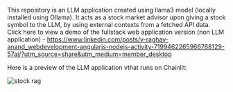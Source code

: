 This repository is an LLM application created using llama3 model (locally installed using Ollama). It acts as a stock market advisor upon giving a stock symbol to the LLM, by using external contexts from a fetched API data. Click here to view a demo of the fullstack web application version (non LLM application) - https://www.linkedin.com/posts/v-raghav-anand_webdevelopment-angularjs-nodejs-activity-7199462265966768129-57aj/?utm_source=share&utm_medium=member_desktop

Here is a preview of the LLM application vthat runs on Chainlit:

![stock rag](https://github.com/user-attachments/assets/c1de896f-2f86-4419-bf16-9b4ec918773b)

